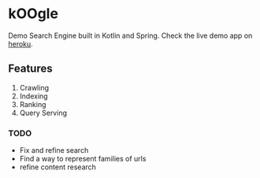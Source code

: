 # kOOgle

Demo Search Engine built in Kotlin and Spring. Check the live demo app on [heroku](https://koogle-search.herokuapp.com/).

## Features

1. Crawling
2. Indexing
3. Ranking
4. Query Serving

### TODO 

- Fix and refine search
- Find a way to represent families of urls
- refine content research